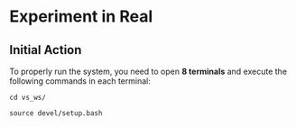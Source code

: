 # Experiment in Real

## Initial Action


To properly run the system, you need to open **8 terminals** and execute the following commands in each terminal:

```
cd vs_ws/
```
```
source devel/setup.bash
```


